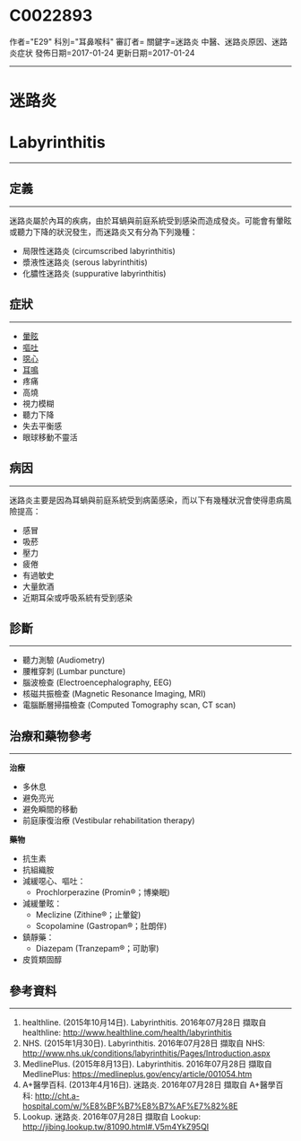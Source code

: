 # C0022893
作者="E29"
科別="耳鼻喉科"
審訂者=
關鍵字=迷路炎 中醫、迷路炎原因、迷路炎症状
發佈日期=2017-01-24
更新日期=2017-01-24

----------
# 迷路炎
# Labyrinthitis
----------
## 定義
----------

迷路炎屬於內耳的疾病，由於耳蝸與前庭系統受到感染而造成發炎。可能會有暈眩或聽力下降的狀況發生，而迷路炎又有分為下列幾種：

- 局限性迷路炎 (circumscribed labyrinthitis)
- 漿液性迷路炎 (serous labyrinthitis)
- 化膿性迷路炎 (suppurative labyrinthitis)
## 症狀
----------
- [暈眩](C0012833-01)
- [嘔吐](C0042963)
- [噁心](C0027497)
- [耳鳴](C0040264-01)
- 疼痛
- 高燒
- 視力模糊
- 聽力下降
- 失去平衡感
- 眼球移動不靈活
## 病因
----------

迷路炎主要是因為耳蝸與前庭系統受到病菌感染，而以下有幾種狀況會使得患病風險提高：

- 感冒
- 吸菸
- 壓力
- 疲倦
- 有過敏史
- 大量飲酒
- 近期耳朵或呼吸系統有受到感染
## 診斷
----------
- 聽力測驗 (Audiometry)
- 腰椎穿刺 (Lumbar puncture)
- 腦波檢查 (Electroencephalography, EEG)
- 核磁共振檢查 (Magnetic Resonance Imaging, MRI)
- 電腦斷層掃描檢查 (Computed Tomography scan, CT scan) 
## 治療和藥物參考
----------

**治療**

- 多休息
- 避免亮光
- 避免瞬間的移動
- 前庭康復治療 (Vestibular rehabilitation therapy)

**藥物**

- 抗生素
- 抗組織胺
- 減緩噁心、嘔吐：
  - Prochlorperazine (Promin®；博樂眠)
- 減緩暈眩：
  - Meclizine (Zithine®；止暈錠)
  - Scopolamine (Gastropan®；肚朗伴)
- 鎮靜藥： 
  - Diazepam (Tranzepam®；可助寧)
- 皮質類固醇
## 參考資料
----------
1. healthline. (2015年10月14日). Labyrinthitis. 2016年07月28日 擷取自 healthline:
  http://www.healthline.com/health/labyrinthitis
2. NHS. (2015年1月30日). Labyrinthitis. 2016年07月28日 擷取自 NHS:
  http://www.nhs.uk/conditions/labyrinthitis/Pages/Introduction.aspx
3. MedlinePlus. (2015年8月13日). Labyrinthitis. 2016年07月28日 擷取自 MedlinePlus:
  https://medlineplus.gov/ency/article/001054.htm
4. A+醫學百科. (2013年4月16日). 迷路炎. 2016年07月28日 擷取自 A+醫學百科:
  http://cht.a-hospital.com/w/%E8%BF%B7%E8%B7%AF%E7%82%8E
5. Lookup. 迷路炎. 2016年07月28日 擷取自 Lookup:
  http://jibing.lookup.tw/81090.html#.V5m4YkZ95QI

